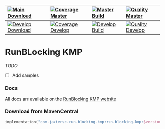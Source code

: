 | [![Main Download](https://img.shields.io/maven-central/v/com.javiersc.run-blocking-kmp/run-blocking-kmp?label=Main)](https://repo1.maven.org/maven2/com/javiersc/run-blocking-kmp/run-blocking-kmp/)                                                                          | [![Coverage Master](https://img.shields.io/codecov/c/github/JavierSegoviaCordoba/run-blocking-kmp/main?label=Coverage&logo=codecov&logoColor=white)](https://codecov.io/gh/JavierSegoviaCordoba/run-blocking-kmp/branch/main)    | [![Master Build](https://img.shields.io/github/workflow/status/JavierSegoviaCordoba/run-blocking-kmp/Main/main?label=Build&logo=GitHub)](https://github.com/JavierSegoviaCordoba/run-blocking-kmp/actions?query=workflow%3AMain/main)      | [![Quality Master](https://img.shields.io/codacy/grade/e20e41eefb2a439b9ba2b0ddb9b4bac1/main?label=Code%20quality&logo=codacy&logoColor=white)](https://app.codacy.com/gh/JavierSegoviaCordoba/run-blocking-kmp/dashboard?branch=main)    |
| :---------------------------------------------------------------------------------------------------------------------------------------------------------------------------------------------------------------------------------------- | :--------------------------------------------------------------------------------------------------------------------------------------------------------------------------------------------------------------- | :----------------------------------------------------------------------------------------------------------------------------------------------------------------------------------------------------------------------------- | :-----------------------------------------------------------------------------------------------------------------------------------------------------------------------------------------------------------------------------------|
| [![Develop Download](https://img.shields.io/nexus/s/com.javiersc.run-blocking-kmp/run-blocking-kmp?server=https%3A%2F%2Foss.sonatype.org%2F&label=Develop&color=orange)](https://oss.sonatype.org/content/repositories/snapshots/com/javiersc/run-blocking-kmp/run-blocking-kmp/) | [![Coverage Develop](https://img.shields.io/codecov/c/github/JavierSegoviaCordoba/run-blocking-kmp/develop?label=Coverage&logo=codecov&logoColor=white)](https://codecov.io/gh/JavierSegoviaCordoba/run-blocking-kmp/branch/develop) | [![Develop Build](https://img.shields.io/github/workflow/status/JavierSegoviaCordoba/run-blocking-kmp/Develop/develop?label=Build&logo=GitHub)](https://github.com/JavierSegoviaCordoba/run-blocking-kmp/actions?query=workflow%3ADevelop/develop) | [![Quality Develop](https://img.shields.io/codacy/grade/e20e41eefb2a439b9ba2b0ddb9b4bac1/develop?label=Code%20quality&logo=codacy&logoColor=white)](https://app.codacy.com/gh/JavierSegoviaCordoba/run-blocking-kmp/dashboard?branch=develop) |

# RunBLocking KMP

_TODO_ 

- [ ] Add samples

### Docs

All docs are available on the [RunBlocking KMP website](https://run-blocking-kmp.javiersc.com)

### Download from MavenCentral

```kotlin
implementation("com.javiersc.run-blocking-kmp:run-blocking-kmp:$version")
```
